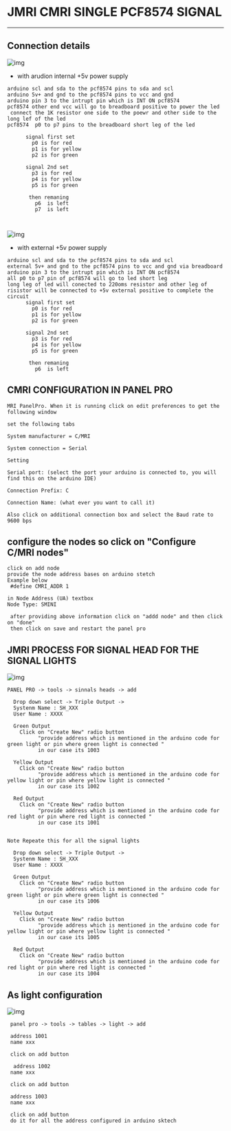 # JMRI CMRI SINGLE PCF8574 SIGNAL

---


## Connection details 

![img](https://github.com/adarshkumarsingh83/jmri-cmri/blob/main/APPLICATIONS/cmri-single-pcf8574-led-signals/connection%20with%20aruiono%20internal%20power.JPG)

* with arudion internal +5v power supply 
```
arduino scl and sda to the pcf8574 pins to sda and scl 
arduino 5v+ and gnd to the pcf8574 pins to vcc and gnd
arduino pin 3 to the intrupt pin which is INT ON pcf8574
pcf8574 other end vcc will go to breadboard positive to power the led 
 connect the 1K resistor one side to the poewr and other side to the long lef of the led 
pcf8574  p0 to p7 pins to the breadboard short leg of the led  
      
      signal first set 
        p0 is for red 
        p1 is for yellow 
        p2 is for green

      signal 2nd set 
        p3 is for red 
        p4 is for yellow 
        p5 is for green 

       then remaning 
         p6  is left  
         p7  is left  



```

![img](https://github.com/adarshkumarsingh83/jmri-cmri/blob/main/APPLICATIONS/cmri-single-pcf8574-led-signals/connection%20with%20external%20power%20supply.JPG)
* with external +5v power supply 
```
arduino scl and sda to the pcf8574 pins to sda and scl 
external 5v+ and gnd to the pcf8574 pins to vcc and gnd via breadboard 
arduino pin 3 to the intrupt pin which is INT ON pcf8574
all p0 to p7 pin of pcf8574 will go to led short leg 
long leg of led will conected to 220oms resistor and other leg of risistor will be connected to +5v external positive to complete the circuit 
      signal first set 
        p0 is for red 
        p1 is for yellow 
        p2 is for green

      signal 2nd set 
        p3 is for red 
        p4 is for yellow 
        p5 is for green 

       then remaning 
         p6  is left  

```


## CMRI CONFIGURATION IN PANEL PRO
```
MRI PanelPro. When it is running click on edit preferences to get the following window

set the following tabs

System manufacturer = C/MRI

System connection = Serial

Setting

Serial port: (select the port your arduino is connected to, you will find this on the arduino IDE)

Connection Prefix: C

Connection Name: (what ever you want to call it)

Also click on additional connection box and select the Baud rate to 9600 bps

```

## configure the nodes so click on "Configure C/MRI nodes"
```
click on add node 
provide the node address bases on arduino stetch 
Example below 
 #define CMRI_ADDR 1

in Node Address (UA) textbox 
Node Type: SMINI 

 after providing above information click on "addd node" and then click on "done"
 then click on save and restart the panel pro 

```


## JMRI PROCESS FOR SIGNAL HEAD FOR THE SIGNAL LIGHTS 
![img](https://github.com/adarshkumarsingh83/jmri-cmri/blob/main/APPLICATIONS/cmri-single-pcf8574-led-signals/SIGNALS%20HEAD%20CONFIGURATIONS.png)
````
PANEL PRO -> tools -> sinnals heads -> add 

  Drop down select -> Triple Output -> 
  Systenm Name : SH_XXX
  User Name : XXXX

  Green Output 
    Click on "Create New" radio button 
          "provide address which is mentioned in the arduino code for green light or pin where green light is connected "
          in our case its 1003 

  Yellow Output 
    Click on "Create New" radio button 
          "provide address which is mentioned in the arduino code for yellow light or pin where yellow light is connected "
          in our case its 1002  

  Red Output 
    Click on "Create New" radio button 
          "provide address which is mentioned in the arduino code for red light or pin where red light is connected "
          in our case its 1001  


Note Repeate this for all the signal lights 

  Drop down select -> Triple Output -> 
  Systenm Name : SH_XXX
  User Name : XXXX

  Green Output 
    Click on "Create New" radio button 
          "provide address which is mentioned in the arduino code for green light or pin where green light is connected "
          in our case its 1006

  Yellow Output 
    Click on "Create New" radio button 
          "provide address which is mentioned in the arduino code for yellow light or pin where yellow light is connected "
          in our case its 1005  

  Red Output 
    Click on "Create New" radio button 
          "provide address which is mentioned in the arduino code for red light or pin where red light is connected "
          in our case its 1004 

````

## As light configuration 

![img](https://github.com/adarshkumarsingh83/jmri-cmri/blob/main/APPLICATIONS/cmri-single-pcf8574-led-signals/%20LIGHT%20CONFIGURATIONS.png)
```
 panel pro -> tools -> tables -> light -> add 

 address 1001 
 name xxx 

 click on add button 

  address 1002
 name xxx 

 click on add button 

 address 1003
 name xxx 

 click on add button 
 do it for all the address configured in arduino sktech 
```